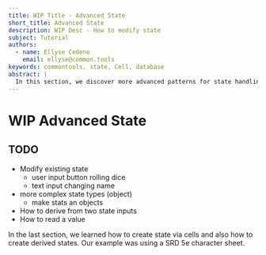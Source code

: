 ```yaml
---
title: WIP Title - Advanced State
short_title: Advanced State
description: WIP Desc - How to modify state
subject: Tutorial
authors:
  - name: Ellyse Cedeno
    email: ellyse@common.tools
keywords: commontools, state, Cell, database
abstract: |
  In this section, we discover more advanced patterns for state handling.
---
```

# WIP Advanced State

## TODO
* Modify existing state
  * user input button rolling dice
  * text input changing name
* more complex state types (object)
  * make stats an objects
* How to derive from two state inputs
* How to read a value

In the last section, we learned how to create state via cells and also
how to create derived states. Our example was using
a SRD 5e character sheet.

